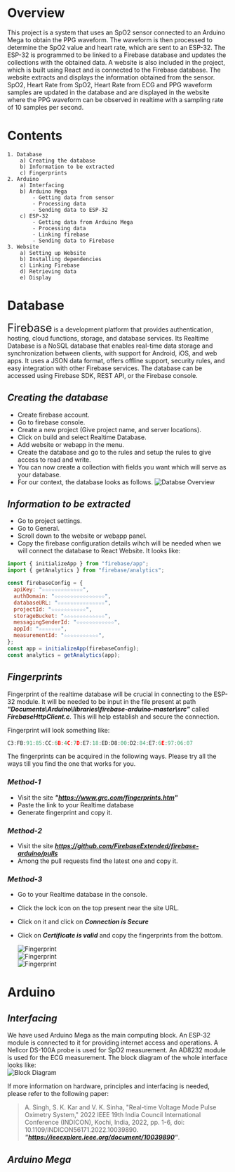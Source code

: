 # Overview

This project is a system that uses an SpO2 sensor connected to an Arduino Mega to obtain the PPG waveform. The waveform is then processed to determine the SpO2 value and heart rate, which are sent to an ESP-32. The ESP-32 is programmed to be linked to a Firebase database and updates the collections with the obtained data. A website is also included in the project, which is built using React and is connected to the Firebase database. The website extracts and displays the information obtained from the sensor. SpO2, Heart Rate from SpO2, Heart Rate from ECG and PPG waveform samples are updated in the database and are displayed in the website where the PPG waveform can be observed in realtime with a sampling rate of 10 samples per second.

# Contents

    1. Database
        a) Creating the database
        b) Information to be extracted
        c) Fingerprints
    2. Arduino
        a) Interfacing
        b) Arduino Mega
            - Getting data from sensor
            - Processing data
            - Sending data to ESP-32
        c) ESP-32
            - Getting data from Arduino Mega
            - Processing data
            - Linking firebase
            - Sending data to Firebase
    3. Website
        a) Setting up Website
        b) Installing dependencies
        c) Linking Firebase
        d) Retrieving data
        e) Display

# Database

<span style="font-size:25px;">Firebase</span> is a development platform that provides authentication, hosting, cloud functions, storage, and database services. Its Realtime Database is a NoSQL database that enables real-time data storage and synchronization between clients, with support for Android, iOS, and web apps. It uses a JSON data format, offers offline support, security rules, and easy integration with other Firebase services. The database can be accessed using Firebase SDK, REST API, or the Firebase console.

## _Creating the database_

- Create firebase account.
- Go to firebase console.
- Create a new project (Give project name, and server locations).
- Click on build and select Realtime Database.
- Add website or webapp in the menu.
- Create the database and go to the rules and setup the rules to give access to read and write.
- You can now create a collection with fields you want which will serve as your database.
- For our context, the database looks as follows.
  ![Databse Overview](https://i.ibb.co/60NpvT0/brave-o67fz-LHzz-L.png)

## _Information to be extracted_

- Go to project settings.
- Go to General.
- Scroll down to the website or webapp panel.
- Copy the firebase configuration details wihch will be needed when we will connect the database to React Website. It looks like:

```js
import { initializeApp } from "firebase/app";
import { getAnalytics } from "firebase/analytics";

const firebaseConfig = {
  apiKey: "☆☆☆☆☆☆☆☆☆☆☆☆☆",
  authDomain: "☆☆☆☆☆☆☆☆☆☆☆☆☆☆☆☆",
  databaseURL: "☆☆☆☆☆☆☆☆☆☆☆☆☆☆☆",
  projectId: "☆☆☆☆☆☆☆☆☆☆☆",
  storageBucket: "☆☆☆☆☆☆☆☆☆☆☆☆☆",
  messagingSenderId: "☆☆☆☆☆☆☆☆☆☆☆☆",
  appId: "☆☆☆☆☆☆☆",
  measurementId: "☆☆☆☆☆☆☆☆☆☆☆",
};
const app = initializeApp(firebaseConfig);
const analytics = getAnalytics(app);
```

## _Fingerprints_

Fingerprint of the realtime database will be crucial in connecting to the ESP-32 module. It will be needed to be input in the file present at path **_"Documents\Arduino\libraries\firebase-arduino-master\src"_** called **_FirebaseHttpClient.c_**. This will help establish and secure the connection.

Fingerprint will look something like:

```js
C3:FB:91:85:CC:6B:4C:7D:E7:18:ED:D8:00:D2:84:E7:6E:97:06:07
```

The fingerprints can be acquired in the following ways. Please try all the ways till you find the one that works for you.

### _Method-1_

- Visit the site **_"https://www.grc.com/fingerprints.htm"_**
- Paste the link to your Realtime database
- Generate fingerprint and copy it.

### _Method-2_

- Visit the site ***https://github.com/FirebaseExtended/firebase-arduino/pulls***
- Among the pull requests find the latest one and copy it.

### **_Method-3_**

- Go to your Realtime database in the console.
- Click the lock icon on the top present near the site URL.
- Click on it and click on **_Connection is Secure_**
- Click on **_Certificate is valid_** and copy the fingerprints from the bottom.

  ![Fingerprint](https://i.ibb.co/NWn1yrX/IRDa-QGmi-JV.png)
  <br>
  ![Fingerprint](https://i.ibb.co/mS8psZf/LRBs-Kl2fng.png)
  <br>
  ![Fingerprint](https://i.ibb.co/kDC6fFK/brave-N6-Mvgx-XJEp.png)
  <br>

# Arduino

## **_Interfacing_**

We have used Arduino Mega as the main computing block. An ESP-32 module is connected to it for providing internet access and operations. A Nellcor DS-100A probe is used for SpO2 measurement. An AD8232 module is used for the ECG measurement.
The block diagram of the whole interface looks like:
<br>
![Block Diagram](https://i.ibb.co/BKzXg7h/brave-6lnry-WVDGH.png)

If more information on hardware, principles and interfacing is needed, please refer to the following paper:

> A. Singh, S. K. Kar and V. K. Sinha, "Real-time Voltage Mode Pulse Oximetry System," 2022 IEEE 19th India Council International Conference (INDICON), Kochi, India, 2022, pp. 1-6, doi: 10.1109/INDICON56171.2022.10039890.
> **_"https://ieeexplore.ieee.org/document/10039890"_**.

## **_Arduino Mega_**
